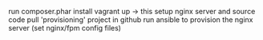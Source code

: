 run composer.phar install
vagrant up -> this setup nginx server and source code
pull 'provisioning' project in github
run ansible to provision the nginx server (set nginx/fpm config files)
